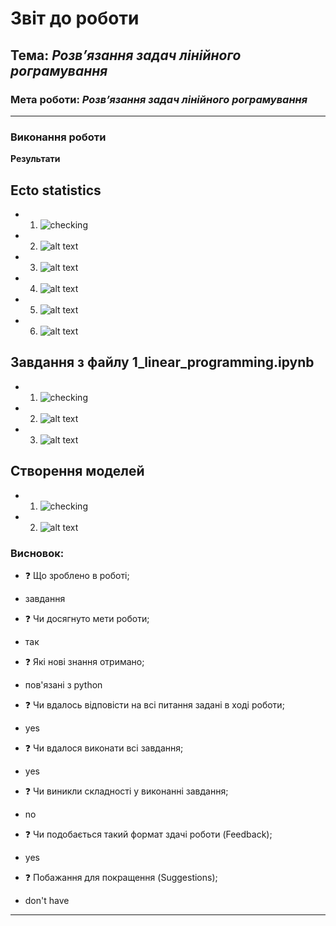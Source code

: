 # Звіт до роботи

## Тема: _Розвʼязання задач лінійного рограмування_

### Мета роботи: _Розвʼязання задач лінійного рограмування_

---

### Виконання роботи

**Результати**

## Ecto statistics

- 1.  ![checking](/Users/sofiayarema/-/Візуалізація_результатів_дослідження/lab2/pictures/1.png)

- 2.  ![alt text](/Users/sofiayarema/-/Візуалізація_результатів_дослідження/lab2/pictures/2.png)

- 3.  ![alt text](/Users/sofiayarema/-/Візуалізація_результатів_дослідження/lab2/pictures/3.png)

- 4.  ![alt text](/Users/sofiayarema/-/Візуалізація_результатів_дослідження/lab2/pictures/4.png)

- 5.  ![alt text](/Users/sofiayarema/-/Візуалізація_результатів_дослідження/lab2/pictures/5.png)

- 6.  ![alt text](/Users/sofiayarema/-/Візуалізація_результатів_дослідження/lab2/pictures/6.png)

## Завдання з файлу 1_linear_programming.ipynb

- 1.  ![checking](/Users/sofiayarema/-/Візуалізація_результатів_дослідження/lab2/pictures/7.png)

- 2.  ![alt text](/Users/sofiayarema/-/Візуалізація_результатів_дослідження/lab2/pictures/8.png)

- 3.  ![alt text](/Users/sofiayarema/-/Візуалізація_результатів_дослідження/lab2/pictures/9.png)

## Створення моделей


- 1.  ![checking](/Users/sofiayarema/-/Візуалізація_результатів_дослідження/lab2/pictures/10.png)

- 2.  ![alt text](/Users/sofiayarema/-/Візуалізація_результатів_дослідження/lab2/pictures/11.png)


### Висновок:

- :question: Що зроблено в роботі;
* завдання
- :question: Чи досягнуто мети роботи;
* так
- :question: Які нові знання отримано;
* пов'язані з python
- :question: Чи вдалось відповісти на всі питання задані в ході роботи;
* yes
- :question: Чи вдалося виконати всі завдання;
* yes
- :question: Чи виникли складності у виконанні завдання;
* no
- :question: Чи подобається такий формат здачі роботи (Feedback);
* yes
- :question: Побажання для покращення (Suggestions);
* don't have

---
